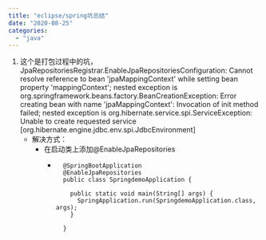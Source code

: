 ```yaml
---
title: "eclipse/spring坑总结"
date: "2020-08-25"
categories: 
  - "java"
---
```


1. 这个是打包过程中的坑，JpaRepositoriesRegistrar.EnableJpaRepositoriesConfiguration: Cannot resolve reference to bean 'jpaMappingContext' while setting bean property 'mappingContext'; nested exception is org.springframework.beans.factory.BeanCreationException: Error creating bean with name 'jpaMappingContext': Invocation of init method failed; nested exception is org.hibernate.service.spi.ServiceException: Unable to create requested service \[org.hibernate.engine.jdbc.env.spi.JdbcEnvironment\]
    - 解决方式：
        - 在启动类上添加@EnableJpaRepositories
            - ```
                @SpringBootApplication
                @EnableJpaRepositories
                public class SpringdemoApplication {
                
                  public static void main(String[] args) {
                    SpringApplication.run(SpringdemoApplication.class, args);
                  }
                
                }
                
                ```
